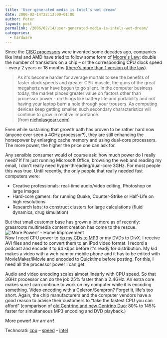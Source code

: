 ```yaml
---
title: 'User-generated media is Intel’s wet dream'
date: 2006-02-14T22:13:00+01:00
author: Peter
layout: post
permalink: /2006/02/14/user-generated-media-is-intels-wet-dream/
categories:
  - hardware
---
```

Since the [CISC processors](http://en.wikipedia.org/wiki/CISC) were invented some decades ago, companies like Intel and AMD have tried to follow some form of [Moore's Law](http://www.intel.com/technology/mooreslaw/index.htm): double the number of transistors on a chip &#8211; or the corresponding CPU clock speed &#8211; every 2 years or 18 months ([there's more than 1 version of the law](http://www.firstmonday.dk/issues/issue7_11/tuomi/)).

> As it's become harder for average mortals to see the benefits of faster clock speeds and greater CPU muscle, the guns of the great megahertz war have begun to go silent. In the computer business today, the market places greater value on factors other than processor power - on things like battery life and portability and not having your laptop burn a hole through your trousers. As computing devices keep getting smaller, such secondary characteristics will continue to grow in relative importance.  
> (from [nicholasgcarr.com](http://www.nicholasgcarr.com/digital_renderings/archives/moores_law_rip.shtml))

Even while sustaining that growth path has proven to be rather hard now (anyone ever seen a 4GHz processor?), they are still enhancing the horsepower by enlarging cache memory and using dual-core processors. The more power, the higher the price one can ask for.

Any sensible consumer would of course ask: how much power do I really need? If I'm just running Microsoft Office, browsing the web and reading my email, I don't really need hyper-threading/dual-core 3GHz. For most people this was true. Until recently, the only people that really needed fast computers were:

  * Creative professionals: real-time audio/video editing, Photoshop on large images
  * Hard-core gamers: for running Quake, Counter-Strike or Half-Life on high resolutions
  * Research labs: to construct clusters for large calculations (fluid dynamics, drug simulation)

But that small customer base has grown a lot more as of recently: grassroots multimedia content creation has come to the rescue.  
!['More Power!' - Home Improvement](http://us3.pixagogo.com/S5vpfnjbBPdPl5uRINKMyOkL44RWjOVF6lUEkgE5xfW8LF5kP-W1DCpxbNB9COTu1u!63e7iM1lcryr8hiIG9hQk7b!WRWRvx4tLJPKlO2mpaJfpTn188NgRQsshAZf2vhRLP!vxC0QFfjyUtUQRCPsA__/MorePower.jpg)  
Now I need CPU power to [rip my CDs to MP3](/blog/2005/02/cd-to-mp3-ripping-speed-estimation.html) or my DVDs to DivX. I receive AVI files and need to convert them to an iPod video format. I record a podcast and encode it to 64 kbps before it's ready for distribution. My kid makes a video with a web cam or mobile phone and it has to be edited with MovieMaker/iMovie and encoded to Quicktime before posting. For this, I need all the processor power I can get.

Audio and video encoding scales almost linearly with CPU speed. So that 3GHz processor can do the job 25% faster than a 2.4GHz. An extra core makes sure I can continue to work on my computer while it is encoding something. Video encoding with a Celeron/Sempron? Forget it, life's too short. Again, the chip manufacturers and the computer vendors have a good reason to advise their customers to &#8220;take the fastest CPU you can afford&#8221; (comparison of [old Centrino and new Centrino Duo](http://www.intel.com/performance/mobile/entertainment.htm): 80% to 145% faster for simultaneous MP3 encoding and DVD playback.)

More power! Arr arr arr!

Technorati: <a href="http://technorati.com/tag/cpu" rel="tag">cpu</a> &#8211; <a href="http://technorati.com/tag/speed" rel="tag">speed</a> &#8211; <a href="http://technorati.com/tag/intel" rel="tag">intel</a>